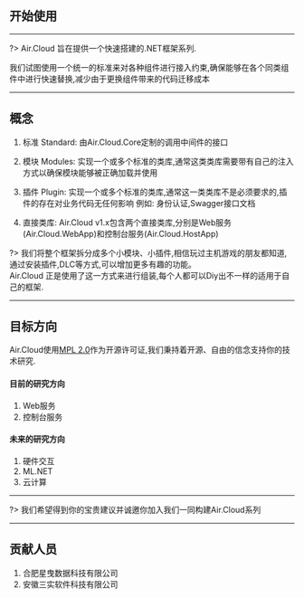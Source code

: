 ## 开始使用
---
?> Air.Cloud 旨在提供一个快速搭建的.NET框架系列.

   我们试图使用一个统一的标准来对各种组件进行接入约束,确保能够在各个同类组件中进行快速替换,减少由于更换组件带来的代码迁移成本

---
## 概念
1. 标准
    Standard: 由Air.Cloud.Core定制的调用中间件的接口

2. 模块
    Modules: 实现一个或多个标准的类库,通常这类类库需要带有自己的注入方式以确保模块能够被正确加载并使用

3. 插件
    Plugin: 实现一个或多个标准的类库,通常这一类类库不是必须要求的,插件的存在对业务代码无任何影响
       例如: 身份认证,Swagger接口文档
4. 直接类库: Air.Cloud v1.x包含两个直接类库,分别是Web服务(Air.Cloud.WebApp)和控制台服务(Air.Cloud.HostApp)

?>      我们将整个框架拆分成多个小模块、小插件,相信玩过主机游戏的朋友都知道,通过安装插件,DLC等方式,可以增加更多有趣的功能。<br/>
    Air.Cloud 正是使用了这一方式来进行组装,每个人都可以Diy出不一样的适用于自己的框架.

---
## 目标方向
Air.Cloud使用[MPL 2.0](https://github.com/AccessCross/air.cloud?tab=MPL-2.0-1-ov-file#readme)作为开源许可证,我们秉持着开源、自由的信念支持你的技术研究.
#### 目前的研究方向

1. Web服务
2. 控制台服务

#### 未来的研究方向

1. 硬件交互
2. ML.NET
3. 云计算

--- 

?> 我们希望得到你的宝贵建议并诚邀你加入我们一同构建Air.Cloud系列

---
## 贡献人员

1. 合肥星曳数据科技有限公司
2. 安徽三实软件科技有限公司